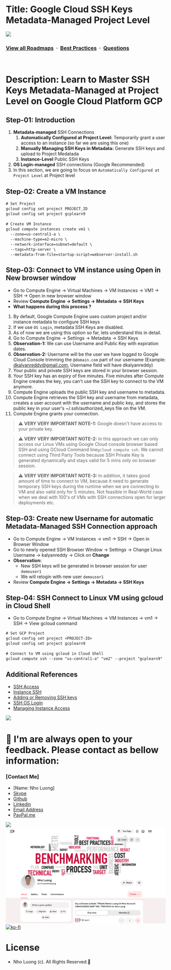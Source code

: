 # Title: Google Cloud SSH Keys Metadata-Managed Project Level

![](https://i.imgur.com/waxVImv.png)
### [View all Roadmaps](https://github.com/nholuongut/all-roadmaps) &nbsp;&middot;&nbsp; [Best Practices](https://github.com/nholuongut/all-roadmaps/blob/main/public/best-practices/) &nbsp;&middot;&nbsp; [Questions](https://www.linkedin.com/in/nholuong/)
<br/>

# Description: Learn to Master SSH Keys Metadata-Managed at Project Level on Google Cloud Platform GCP

## Step-01: Introduction
1. **Metadata-managed** SSH Connections
   1. **Automatically Configured at Project Level:** Temporarily grant a user access to an instance (so far we are using this one)
   2. **Manually Managing SSH Keys in Metadata:** Generate SSH keys and upload to Project Medatada
   3. **Instance-Level** Public SSH Keys
2. **OS Login-managed** SSH connections (Google Recommended)
3. In this section, we are going to focus on `Automatically Configured at Project Level` at Project level

## Step-02: Create a VM Instance
```t
# Set Project
gcloud config set project PROJECT_ID
gcloud config set project gcplearn9

# Create VM Instance
gcloud compute instances create vm1 \
  --zone=us-central1-a \
  --machine-type=e2-micro \
  --network-interface=subnet=default \
  --tags=http-server \
  --metadata-from-file=startup-script=webserver-install.sh 
```
## Step-03: Connect to VM instance using Open in New browser window
- Go to Compute Engine -> Virtual Machines -> VM Instances -> VM1 -> SSH -> Open in new browser window
- Review **Compute Engine -> Settings -> Metadata -> SSH Keys**
- **What happens during this process ?**
1. By default, Google Compute Engine uses custom project and/or instance metadata to configure SSH keys 
2. If we use `OS Login`, metadata SSH Keys are disabled. 
3. As of now we are using this option so far, lets understand this in detail.
4. Go to Compute Engine -> Settings -> Metadata -> SSH Keys
  1. **Observation-1:** We can use Username and Public Key with expiration dates.
  2. **Observation-2:** Username will be the user we have logged to Google Cloud Console trimming the `@domain.com` part of our username (Example: dkalyanreddy@gmail.com, Username field will have dkalyanreddy)
5. Your public and private SSH keys are stored in your browser session.
6. Your SSH key has an expiry of five minutes. Five minutes after Compute Engine creates the key, you can't use the SSH key to connect to the VM anymore.
7. Compute Engine uploads the public SSH key and username to metadata.
8. Compute Engine retrieves the SSH key and username from metadata, creates a user account with the username and public key, and stores the public key in your user's ~/.ssh/authorized_keys file on the VM.
9. Compute Engine grants your connection.

> :warning: **VERY VERY IMPORTANT NOTE-1:** Google doesn't have access to your private key.

> :warning: **VERY VERY IMPORTANT NOTE-2:** In this approach we can only access our Linux VMs using Google Cloud console browser based SSH and using GCloud Command line`gcloud compute ssh`.  We cannot connect using Third Party Tools because SSH Private Key is generated dynamically and stays valid for 5 mins only on browser session. 

> :warning: **VERY VERY IMPORTANT NOTE-3:** In addition, it takes good amount of time to connect to VM, because it need to generate temporary SSH keys during the runtime when we are connecting to VM and also valid only for 5 minutes. Not feasible in Real-World case when we deal with 100's of VMs with SSH connections open for larger deployments etc. 

## Step-03: Create new Username for automatic Metadata-Managed SSH Connection approach
- Go to Compute Engine -> VM Instances -> vm1 -> SSH -> Open in Browser Window
- Go to newly opened SSH Browser Window -> Settings -> Change Linux Username -> kalyanreddy -> Click on **Change**
- **Observation:**
  - New SSH keys will be generated in browser session for user `demouser1`
  - We will relogin with new user `demouser1`
- Review **Compute Engine -> Settings -> Metadata -> SSH Keys**

## Step-04: SSH Connect to Linux VM using gcloud in Cloud Shell
- Go to Compute Engine -> Virtual Machines -> VM Instances -> vm1 -> SSH -> View gcloud command
```t
# Set GCP Project
gcloud config set project <PROJECT-ID>
gcloud config set project gcplearn9

# Connect to VM using gcloud in Cloud Shell
gcloud compute ssh --zone "us-central1-a" "vm2" --project "gcplearn9"
```

## Additional References
- [SSH Access](https://cloud.google.com/compute/docs/instances/access-overview)
- [Instance SSH](https://cloud.google.com/compute/docs/instances/ssh)
- [Adding or Removing SSH keys](https://cloud.google.com/compute/docs/instances/adding-removing-ssh-keys)
- [SSH OS Login](https://cloud.google.com/compute/docs/oslogin)
- [Managing Instance Access](https://cloud.google.com/compute/docs/instances/managing-instance-access)

![](https://i.i/Users/nholu/Documents/Donate.png/Users/nholu/Documents/Donate.pngmgur.com/waxVImv.png)
# 🚀 I'm are always open to your feedback.  Please contact as bellow information:
### [Contact Me]
* [Name: Nho Luong]
* [Skype](luongutnho_skype)
* [Github](https://github.com/nholuongut/)
* [Linkedin](https://www.linkedin.com/in/nholuong/)
* [Email Address](luongutnho@hotmail.com)
* [PayPal.me](https://www.paypal.com/paypalme/nholuongut)

![](https://i.imgur.com/waxVImv.png)
![](Donate.png)
[![ko-fi](https://ko-fi.com/img/githubbutton_sm.svg)](https://ko-fi.com/nholuong)

# License
* Nho Luong (c). All Rights Reserved.🌟